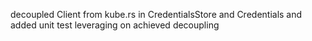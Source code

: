 decoupled Client from kube.rs in CredentialsStore and Credentials and 
added unit test leveraging on achieved decoupling 